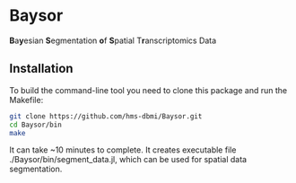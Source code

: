 # Baysor

**B**a**y**esian **S**egmentation **o**f **S**patial T**r**anscriptomics Data

## Installation

To build the command-line tool you need to clone this package and run the Makefile:

```bash
git clone https://github.com/hms-dbmi/Baysor.git
cd Baysor/bin
make
```

It can take ~10 minutes to complete. It creates executable file ./Baysor/bin/segment_data.jl, which can be used for spatial data segmentation.
